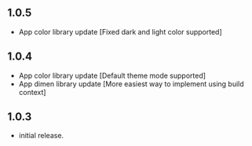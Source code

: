 ## 1.0.5

* App color library update [Fixed dark and light color supported]

## 1.0.4

* App color library update [Default theme mode supported]
* App dimen library update [More easiest way to implement using build context]

## 1.0.3

* initial release.
